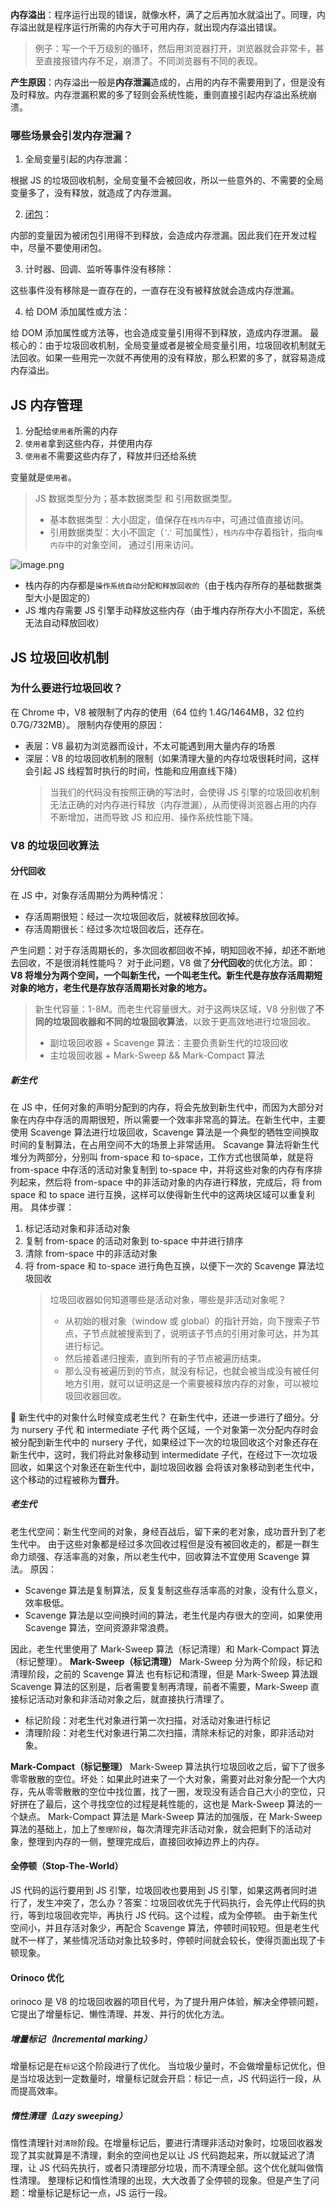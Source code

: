 **内存溢出**：程序运行出现的错误，就像水杯，满了之后再加水就溢出了。同理，内存溢出就是程序运行所需的内存大于可用内存，就出现内存溢出错误。

> 例子：写一个千万级别的循环，然后用浏览器打开，浏览器就会非常卡，甚至直接报错内存不足，崩溃了。不同浏览器有不同的表现。

**产生原因**：内存溢出一般是**内存泄漏**造成的，占用的内存不需要用到了，但是没有及时释放。内存泄漏积累的多了轻则会系统性能，重则直接引起内存溢出系统崩溃。

### 哪些场景会引发内存泄漏？

1. 全局变量引起的内存泄漏：

根据 JS 的垃圾回收机制，全局变量不会被回收，所以一些意外的、不需要的全局变量多了，没有释放，就造成了内存泄漏。

2. [闭包](https://blog.csdn.net/qq_45479404/article/details/124843856)：

内部的变量因为被闭包引用得不到释放，会造成内存泄漏。因此我们在开发过程中，尽量不要使用闭包。

3. 计时器、回调、监听等事件没有移除：

这些事件没有移除是一直存在的，一直存在没有被释放就会造成内存泄漏。

4. 给 DOM 添加属性或方法：

给 DOM 添加属性或方法等，也会造成变量引用得不到释放，造成内存泄漏。
最核心的：由于垃圾回收机制，全局变量或者是被全局变量引用，垃圾回收机制就无法回收。如果一些用完一次就不再使用的没有释放，那么积累的多了，就容易造成内存溢出。

## JS 内存管理

1. 分配给`使用者`所需的内存
2. `使用者`拿到这些内存，并使用内存
3. `使用者`不需要这些内存了，释放并归还给系统

变量就是`使用者`。

> JS 数据类型分为；基本数据类型 和 引用数据类型。
>
> - 基本数据类型：大小固定，值保存在`栈内存`中，可通过值直接访问。
> - 引用数据类型：大小不固定（∵ 可加属性），`栈内存`中存着指针，指向`堆内存`中的对象空间， 通过引用来访问。

![image.png](https://cdn.nlark.com/yuque/0/2022/png/2324645/1670837158434-d02b829e-2ca6-4457-9178-7e528051eba5.png#averageHue=%23fcf9f8&clientId=u8f053162-afe4-4&crop=0&crop=0&crop=1&crop=1&from=paste&height=356&id=ua3796757&margin=%5Bobject%20Object%5D&name=image.png&originHeight=356&originWidth=885&originalType=binary&ratio=1&rotation=0&showTitle=false&size=25990&status=done&style=none&taskId=uaadda59b-863b-401d-993c-56443f41c76&title=&width=885)

- 栈内存的内存都是`操作系统自动分配和释放回收的`（由于栈内存所存的基础数据类型大小是固定的）
- JS 堆内存需要 JS 引擎手动释放这些内存（由于堆内存所存大小不固定，系统无法自动释放回收）

## JS 垃圾回收机制

### 为什么要进行垃圾回收？

在 Chrome 中，V8 被限制了内存的使用（64 位约 1.4G/1464MB，32 位约 0.7G/732MB）。
限制内存使用的原因：

- 表层：V8 最初为浏览器而设计，不太可能遇到用大量内存的场景
- 深层：V8 的垃圾回收机制的限制（如果清理大量的内存垃圾很耗时间，这样会引起 JS 线程暂时执行的时间，性能和应用直线下降）
  > 当我们的代码没有按照正确的写法时，会使得 JS 引擎的垃圾回收机制无法正确的对内存进行释放（内存泄漏），从而使得浏览器占用的内存不断增加，进而导致 JS 和应用、操作系统性能下降。

### V8 的垃圾回收算法

#### 分代回收

在 JS 中，对象存活周期分为两种情况：

- 存活周期很短：经过一次垃圾回收后，就被释放回收掉。
- 存活周期很长：经过多次垃圾回收后，还存在。

产生问题：对于存活周期长的，多次回收都回收不掉，明知回收不掉，却还不断地去回收，不是很消耗性能吗？
对于此问题，V8 做了**分代回收**的优化方法。即：**V8 将堆分为两个空间，一个叫新生代，一个叫老生代。新生代是存放存活周期短对象的地方，老生代是存放存活周期长对象的地方。**

> 新生代容量：1-8M。而老生代容量很大。对于这两块区域，V8 分别做了**不同的垃圾回收器和不同的垃圾回收算法**，以致于更高效地进行垃圾回收。
>
> - 副垃圾回收器 + Scavenge 算法：主要负责新生代的垃圾回收
> - 主垃圾回收器 + Mark-Sweep && Mark-Compact 算法

##### 新生代

在 JS 中，任何对象的声明分配到的内存，将会先放到新生代中，而因为大部分对象在内存中存活的周期很短，所以需要一个效率非常高的算法。在新生代中，主要使用 Scavenge 算法进行垃圾回收，Scavenge 算法是一个典型的牺牲空间换取时间的复制算法，在占用空间不大的场景上非常适用。
Scavange 算法将新生代堆分为两部分，分别叫 from-space 和 to-space，工作方式也很简单，就是将 from-space 中存活的活动对象复制到 to-space 中，并将这些对象的内存有序排列起来，然后将 from-space 中的非活动对象的内存进行释放，完成后，将 from space 和 to space 进行互换，这样可以使得新生代中的这两块区域可以重复利用。
具体步骤：

1. 标记活动对象和非活动对象
2. 复制 from-space 的活动对象到 to-space 中并进行排序
3. 清除 from-space 中的非活动对象
4. 将 from-space 和 to-space 进行角色互换，以便下一次的 Scavenge 算法垃圾回收
   > 垃圾回收器如何知道哪些是活动对象，哪些是非活动对象呢？
   >
   > - 从初始的根对象（window 或 global）的指针开始，向下搜索子节点，子节点就被搜索到了，说明该子节点的引用对象可达，并为其进行标记。
   > - 然后接着递归搜索，直到所有的子节点被遍历结束。
   > - 那么没有被遍历到的节点，就没有标记，也就会被当成没有被任何地方引用，就可以证明这是一个需要被释放内存的对象，可以被垃圾回收器回收。

💬 新生代中的对象什么时候变成老生代？
在新生代中，还进一步进行了细分。分为 nursery 子代 和 intermediate 子代 两个区域，一个对象第一次分配内存时会被分配到新生代中的 nursery 子代，如果经过下一次的垃圾回收这个对象还存在新生代中，这时，我们将此对象移动到 intermedidate 子代，在经过下一次垃圾回收，如果这个对象还在新生代中，副垃圾回收器 会将该对象移动到老生代中，这个移动的过程被称为**晋升**。

##### 老生代

老生代空间：新生代空间的对象，身经百战后，留下来的老对象，成功晋升到了老生代中。
由于这些对象都是经过多次回收过程但是没有被回收走的，都是一群生命力顽强、存活率高的对象，所以老生代中，回收算法不宜使用 Scavenge 算法。
原因：

- Scavenge 算法是复制算法，反复复制这些存活率高的对象，没有什么意义，效率极低。
- Scavenge 算法是以空间换时间的算法，老生代是内存很大的空间，如果使用 Scavenge 算法，空间资源非常浪费。

因此，老生代里使用了 Mark-Sweep 算法（标记清理）和 Mark-Compact 算法（标记整理）。
**Mark-Sweep（标记清理）**
Mark-Sweep 分为两个阶段，标记和清理阶段，之前的 Scavenge 算法 也有标记和清理，但是 Mark-Sweep 算法跟 Scavenge 算法的区别是，后者需要复制再清理，前者不需要，Mark-Sweep 直接标记活动对象和非活动对象之后，就直接执行清理了。

- 标记阶段：对老生代对象进行第一次扫描，对活动对象进行标记
- 清理阶段：对老生代对象进行第二次扫描，清除未标记的对象，即非活动对象。

**Mark-Compact（标记整理）**
Mark-Sweep 算法执行垃圾回收之后，留下了很多零零散散的空位。坏处：如果此时进来了一个大对象，需要对此对象分配一个大内存，先从零零散散的空位中找位置，找了一圈，发现没有适合自己大小的空位，只好拼在了最后，这个寻找空位的过程是耗性能的，这也是 Mark-Sweep 算法的一个缺点。
Mark-Compact 算法是 Mark-Sweep 算法的加强版，在 Mark-Sweep 算法的基础上，加上了`整理阶段`，每次清理完非活动对象，就会把剩下的活动对象，整理到内存的一侧，整理完成后，直接回收掉边界上的内存。

#### 全停顿（Stop-The-World）

JS 代码的运行要用到 JS 引擎，垃圾回收也要用到 JS 引擎，如果这两者同时进行了，发生冲突了，怎么办？答案：垃圾回收优先于代码执行，会先停止代码的执行，等到垃圾回收完毕，再执行 JS 代码。这个过程，成为全停顿。
由于新生代空间小，并且存活对象少，再配合 Scavenge 算法，停顿时间较短。但是老生代就不一样了，某些情况活动对象比较多时，停顿时间就会较长，使得页面出现了卡顿现象。

#### Orinoco 优化

orinoco 是 V8 的垃圾回收器的项目代号，为了提升用户体验，解决全停顿问题，它提出了增量标记、懒性清理、并发、并行的优化方法。

##### 增量标记（Incremental marking）

增量标记是在`标记`这个阶段进行了优化。
当垃圾少量时，不会做增量标记优化，但是当垃圾达到一定数量时，增量标记就会开启：标记一点，JS 代码运行一段，从而提高效率。

##### 惰性清理（Lazy sweeping）

惰性清理针对`清除`阶段。在增量标记后，要进行清理非活动对象时，垃圾回收器发现了其实就算是不清理，剩余的空间也足以让 JS 代码跑起来，所以就延迟了清理，让 JS 代码先执行，或者只清理部分垃圾，而不清理全部。这个优化就叫做惰性清理。
整理标记和惰性清理的出现，大大改善了全停顿的现象。但是产生了问题：增量标记是标记一点，JS 运行一段。
